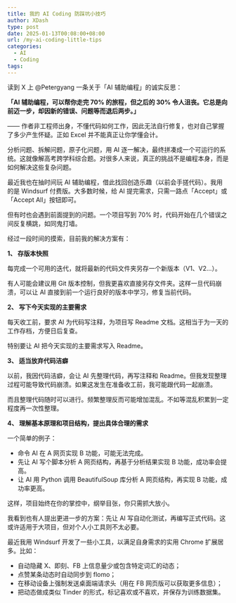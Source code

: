 ```yaml
---
title: 我的 AI Coding 防踩坑小技巧
author: XDash
type: post
date: 2025-01-13T00:08:00+08:00
url: /my-ai-coding-little-tips
categories:
  - AI
  - Coding
tags:
---
```

读到 X 上 @Petergyang 一条关于「AI 辅助编程」的诚实反思：  
  
**「AI 辅助编程，可以帮你走完 70% 的旅程，但之后的 30% 令人沮丧。它总是向前迈一步，却因新的错误、问题等而退后两步。」**  
  
—— 作者非工程师出身，不懂代码如何工作，因此无法自行修复，也对自己掌握了多少产生怀疑。正如 Excel 并不能真正让你学懂会计。  
  
分析问题、拆解问题，原子化问题，用 AI 逐一解决，最终拼凑成一个可运行的系统。这就像解高考跨学科综合题。对很多人来说，真正的挑战不是编程本身，而是如何解决这些复杂问题。  
  
最近我也在抽时间玩 AI 辅助编程，借此找回创造乐趣（以前会手搓代码）。我用的是 Windsurf 付费版。大多数时候，给 AI 提完需求，只需一路点「Accept」或「Accept All」按钮即可。  
  
但有时也会遇到前面提到的问题。一个项目写到 70% 时，代码开始在几个错误之间反复横跳，如同鬼打墙。  
  
经过一段时间的摸索，目前我的解决方案有：  
  
**1、 存版本快照**  
  
每完成一个可用的迭代，就将最新的代码文件夹另存一个新版本（V1、V2…）。  
  
有人可能会建议用 Git 版本控制，但我更喜欢直接另存文件夹。这样一旦代码崩溃，可以让 AI 直接到前一个运行良好的版本中学习，修复当前代码。  
  
**2、 写下今天实现的主要需求**  
  
每天收工前，要求 AI 为代码写注释，为项目写 Readme 文档。这相当于为一天的工作存档，方便日后复查。  
  
特别要让 AI 把今天实现的主要需求写入 Readme。  
  
**3、 适当放弃代码洁癖**  
  
以前，我因代码洁癖，会让 AI 先整理代码，再写注释和 Readme。但我发现整理过程可能导致代码崩溃。如果这发生在准备收工前，我可能跟代码一起崩溃。  
  
而且整理代码随时可以进行。频繁整理反而可能增加混乱。不如等混乱积累到一定程度再一次性整理。  
  
**4、 理解基本原理和项目结构，提出具体合理的需求**  
  
一个简单的例子：  
  
- 命令 AI 在 A 网页实现 B 功能，可能无法完成。  
- 先让 AI 写个脚本分析 A 网页结构，再基于分析结果实现 B 功能，成功率会提高。  
- 让 AI 用 Python 调用 BeautifulSoup 库分析 A 网页结构，再实现 B 功能，成功率更高。  
  
这样，项目始终在你的掌控中，纲举目张，你只需抓大放小。  
  
我看到也有人提出更进一步的方案：先让 AI 写自动化测试，再编写正式代码。这或许适用于大项目，但对个人小工具则不太必要。  
  
最近我用 Windsurf 开发了一些小工具，以满足自身需求的实用 Chrome 扩展居多。比如：  
  
- 自动隐藏 X、即刻、FB 上信息量少或包含特定词汇的动态；  
- 点赞某条动态时自动同步到 flomo；  
- 在移动设备上强制发送桌面端请求头（用在 FB 网页版可以获取更多信息）；  
- 把动态做成类似 Tinder 的形式，标记喜欢或不喜欢，并保存为训练数据集。  